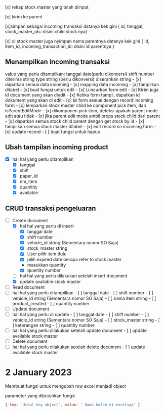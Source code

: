 [x] rekap stock master yang telah diinput

[x] kirim ke parent

[x]simpan sebagai incoming transaksi
datanya kek gini { id, tanggal, stock_master_ids: disini child stock nya}

[x] di stock master juga nyimpan nama parentnya
datanya kek gini { id, item_id, incoming_transaction_id: disini id parentnya }

<!-- 28 Desember 2022 -->
## Menampilkan incoming transaksi
value yang perlu ditampilkan:
  tanggal date(perlu dikonversi)
  shift number
  diterima string
  type string (perlu dikonversi)
  diserahkan string
    - [x] dapatkan semua data incoming
    - [x] mapping data incoming
    - [x] tampilkan ditabel
    - [x] buat fungsi untuk edit
      - [x] Luncurkan form edit
      - [x] Kirim juga id document yang akan diedit
      - [x] Ketika form tampil, dapatkan id dokument yang akan di edit
      - [x] isi form sesuai dengan record incoming form
      - [x] lemparkan stock master child ke component pick item, dan isParentEditMode
      - [x] dikomponen pick item, deteksi apakah parent mode edit atau tidak
      - [x] jika parent edit mode ambil props stock child dari parent
      - [x] dapatkan semua stock child parent dengan get stock by id
      - [x] tampilkan semua stock master ditabel
      - [x] edit record on incoming form
      - [x] update record
    - [ ] buat fungsi untuk hapus

<!-- 29 desember 2022 -->
## Ubah tampilan incoming product
  - [x] hal hal yang perlu ditampilkan
    - [x] tanggal
    - [x] shift
    - [x] paper_id
    - [x] nm_item
    - [x] quanitity
    - [x] available

## CRUD transaksi pengeluaran
- [ ] Create document
  - [x] hal hal yang perlu di insert
    - [x]  tanggal date
    - [x]  shift number
    - [x]  vehicle_id string (Sementara nomor SO Saja)
    - [x]  stock_master string
      - [x] User pilih item dulu
      - [x] pilih expired date berapa refer to stock master
      - masukkan quantity
    - [x]  quantity number
  - [ ]  hal hal yang perlu dilakukan setelah insert document
    - [x]  update available stock master
- [ ]  Read document
  - [ ]  hal hal yang perlu ditampilkan
    - [ ]  tanggal date
    - [ ]  shift number
    - [ ]  vehicle_id string (Sementara nomor SO Saja)
    - [ ]  nama item string
    - [ ]  product_created
    - [ ]  quantity number
- [ ]  Update document
  - [ ]  hal hal yang perlu di update
    - [ ]  tanggal date
    - [ ]  shift number
    - [ ]  vehicle_id string (Sementara nomor SO Saja)
    - [ ]  stock_master string
    - [ ]  keterangan string
    - [ ]  quantity number
  - [ ]  hal hal yang perlu dilakukan setelah update document
    - [ ]  update available stock master
- [ ]  Delete document
  - [ ]  hal hal yang perlu dilakukan setelah delete document
    - [ ]  update available stock master

# 2 January 2023

Membuat fungsi untuk mengubah row excel menjadi object

parameter yang dibutuhkan fungsi
```javascript
{ key: 'Judul key object', value: ' Nama kolom di excelnya' }
```